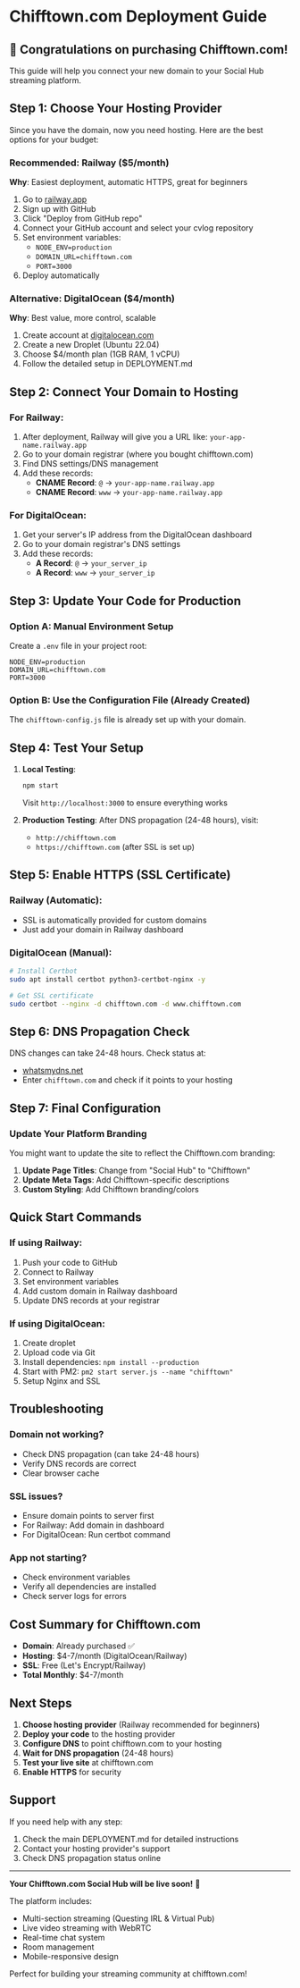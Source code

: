 # Chifftown.com Deployment Guide

## 🎉 Congratulations on purchasing Chifftown.com!

This guide will help you connect your new domain to your Social Hub streaming platform.

## Step 1: Choose Your Hosting Provider

Since you have the domain, now you need hosting. Here are the best options for your budget:

### Recommended: Railway ($5/month)
**Why**: Easiest deployment, automatic HTTPS, great for beginners

1. Go to [railway.app](https://railway.app)
2. Sign up with GitHub
3. Click "Deploy from GitHub repo"
4. Connect your GitHub account and select your cvlog repository
5. Set environment variables:
   - `NODE_ENV=production`
   - `DOMAIN_URL=chifftown.com`
   - `PORT=3000`
6. Deploy automatically

### Alternative: DigitalOcean ($4/month)
**Why**: Best value, more control, scalable

1. Create account at [digitalocean.com](https://digitalocean.com)
2. Create a new Droplet (Ubuntu 22.04)
3. Choose $4/month plan (1GB RAM, 1 vCPU)
4. Follow the detailed setup in DEPLOYMENT.md

## Step 2: Connect Your Domain to Hosting

### For Railway:
1. After deployment, Railway will give you a URL like: `your-app-name.railway.app`
2. Go to your domain registrar (where you bought chifftown.com)
3. Find DNS settings/DNS management
4. Add these records:
   - **CNAME Record**: `@` → `your-app-name.railway.app`
   - **CNAME Record**: `www` → `your-app-name.railway.app`

### For DigitalOcean:
1. Get your server's IP address from the DigitalOcean dashboard
2. Go to your domain registrar's DNS settings
3. Add these records:
   - **A Record**: `@` → `your_server_ip`
   - **A Record**: `www` → `your_server_ip`

## Step 3: Update Your Code for Production

### Option A: Manual Environment Setup
Create a `.env` file in your project root:
```
NODE_ENV=production
DOMAIN_URL=chifftown.com
PORT=3000
```

### Option B: Use the Configuration File (Already Created)
The `chifftown-config.js` file is already set up with your domain.

## Step 4: Test Your Setup

1. **Local Testing**:
   ```bash
   npm start
   ```
   Visit `http://localhost:3000` to ensure everything works

2. **Production Testing**:
   After DNS propagation (24-48 hours), visit:
   - `http://chifftown.com`
   - `https://chifftown.com` (after SSL is set up)

## Step 5: Enable HTTPS (SSL Certificate)

### Railway (Automatic):
- SSL is automatically provided for custom domains
- Just add your domain in Railway dashboard

### DigitalOcean (Manual):
```bash
# Install Certbot
sudo apt install certbot python3-certbot-nginx -y

# Get SSL certificate
sudo certbot --nginx -d chifftown.com -d www.chifftown.com
```

## Step 6: DNS Propagation Check

DNS changes can take 24-48 hours. Check status at:
- [whatsmydns.net](https://www.whatsmydns.net/)
- Enter `chifftown.com` and check if it points to your hosting

## Step 7: Final Configuration

### Update Your Platform Branding
You might want to update the site to reflect the Chifftown.com branding:

1. **Update Page Titles**: Change from "Social Hub" to "Chifftown"
2. **Update Meta Tags**: Add Chifftown-specific descriptions
3. **Custom Styling**: Add Chifftown branding/colors

## Quick Start Commands

### If using Railway:
1. Push your code to GitHub
2. Connect to Railway
3. Set environment variables
4. Add custom domain in Railway dashboard
5. Update DNS records at your registrar

### If using DigitalOcean:
1. Create droplet
2. Upload code via Git
3. Install dependencies: `npm install --production`
4. Start with PM2: `pm2 start server.js --name "chifftown"`
5. Setup Nginx and SSL

## Troubleshooting

### Domain not working?
- Check DNS propagation (can take 24-48 hours)
- Verify DNS records are correct
- Clear browser cache

### SSL issues?
- Ensure domain points to server first
- For Railway: Add domain in dashboard
- For DigitalOcean: Run certbot command

### App not starting?
- Check environment variables
- Verify all dependencies are installed
- Check server logs for errors

## Cost Summary for Chifftown.com

- **Domain**: Already purchased ✅
- **Hosting**: $4-7/month (DigitalOcean/Railway)
- **SSL**: Free (Let's Encrypt/Railway)
- **Total Monthly**: $4-7/month

## Next Steps

1. **Choose hosting provider** (Railway recommended for beginners)
2. **Deploy your code** to the hosting provider
3. **Configure DNS** to point chifftown.com to your hosting
4. **Wait for DNS propagation** (24-48 hours)
5. **Test your live site** at chifftown.com
6. **Enable HTTPS** for security

## Support

If you need help with any step:
1. Check the main DEPLOYMENT.md for detailed instructions
2. Contact your hosting provider's support
3. Check DNS propagation status online

---

**Your Chifftown.com Social Hub will be live soon!** 🚀

The platform includes:
- Multi-section streaming (Questing IRL & Virtual Pub)
- Live video streaming with WebRTC
- Real-time chat system
- Room management
- Mobile-responsive design

Perfect for building your streaming community at chifftown.com! 